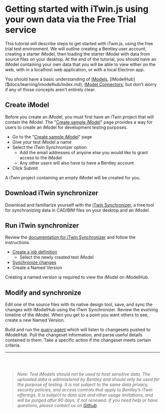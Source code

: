 # Getting started with iTwin.js using your own data via the Free Trial service

This tutorial will describe steps to get started with iTwin.js, using the free trial test environment. We will outline creating a Bentley user account, creating a starter iModel, then loading the starter iModel with data from source files on your desktop. At the end of the tutorial, you should have an iModel containing your own data that you will be able to view either on the web, with in a localhost web application, or with a local Electron app.

You should have a basic understanding of [iModels]($docs/learning/imodels.md), [iModelHub]($docs/learning/imodelhub/index.md), [iModel Connectors]($docs/learning/imodel-connectors.md), but don't worry if any of those concepts aren't entirely clear.

## Create iModel

Before you create an iModel, you must first have an iTwin project that will contain the iModel. The "[Create sample iModel](https://developer.bentley.com/create-imodel/)" page provides a way for users to create an iModel for development testing purposes.

- Go to the "[Create sample iModel](https://developer.bentley.com/create-imodel/)" page
- Give your test iModel a name
- Select the iTwin Synchronizer option
  - Add the email addresses of anyone else you would like to grant access to the iModel
  - Any other users will also have to have a Bentley account
- Click Submit

A iTwin project containing an empty iModel will be created for you.

## Download iTwin synchronizer

Download and familiarize yourself with the [iTwin Synchronizer](https://www.bentley.com/en/Products/Product-Line/Digital-Twins/iTwin-Synchronizer), a free tool for synchronizing data in CAD/BIM files on your desktop and an iModel.

## Run iTwin synchronizer

Review the [documentation for iTwin Synchronizer](https://docs.bentley.com/LiveContent/web/iModel%20Bridge%20Administrator-v1/en/GUID-FD43F789-A531-4315-AD77-BFF1CCAC6F1C.html) and follow the instructions.

- [Create a job definition](https://docs.bentley.com/LiveContent/web/iModel%20Bridge%20Administrator-v1/en/GUID-1893788F-6EBC-4855-8D5E-962A8D76F733.html)
  - Select the newly created test iModel
- [Synchronize changes](https://docs.bentley.com/LiveContent/web/iModel%20Bridge%20Administrator-v1/en/GUID-71AA981F-27A5-411F-A7E1-071326FF9283.html)
- Create a Named Version

Creating a named version is required to view the iModel on iModelHub.

## Modify and synchronize

Edit one of the source files with its native design tool, save, and sync the changes with iModelHub using the iTwin Synchronizer. Review the evolving timeline of the iModel. When you get to a point you want others to see, create a new Named Version.

Build and run the [query-agent](https://github.com/imodeljs/imodeljs-samples/tree/master/agent-app/query-agent) which will listen to changesets pushed to iModelHub. Pull the changeset information, and parse useful details contained in them. Take a specific action if the changeset meets certain criteria.

---

<br/>
<br/>

> _Note: Test iModels should not be used to host sensitive data. The uploaded data is administered by Bentley and should only be used for the purpose of testing. It is not subject to the same data privacy, security policies, and access controls that apply to Bentley’s iTwin offerings. It is subject to data size and other usage limitations, and will be purged after 90 days, if not renewed._ _If you need help or have questions, please contact us on [Github](https://github.com/imodeljs/imodeljs/issues)._

<style>
    a#getting-started---explore-imodel {
        display: none;
    }
</style>
